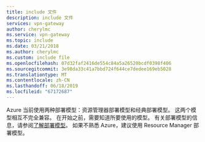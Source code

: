 ```yaml
---
title: include 文件
description: include 文件
services: vpn-gateway
author: cherylmc
ms.service: vpn-gateway
ms.topic: include
ms.date: 03/21/2018
ms.author: cherylmc
ms.custom: include file
ms.openlocfilehash: 07d32faf2416de554c84a5a26520bcdf0398f406
ms.sourcegitcommit: 3e98da33c41a7bbd724f644ce7dedee169eb5028
ms.translationtype: MT
ms.contentlocale: zh-CN
ms.lasthandoff: 06/18/2019
ms.locfileid: "67172687"
---
```

Azure 当前使用两种部署模型：资源管理器部署模型和经典部署模型。 这两个模型相互不完全兼容。 在开始之前，需要知道所要使用的模型。 有关部署模型的信息，请参阅[了解部署模型](../articles/resource-manager-deployment-model.md)。 如果不熟悉 Azure，建议使用 Resource Manager 部署模型。
